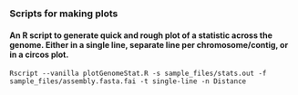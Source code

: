 ### Scripts for making plots



#### An R script to generate quick and rough plot of a statistic across the genome. Either in a single line, separate line per chromosome/contig, or in a circos plot.  
```
Rscript --vanilla plotGenomeStat.R -s sample_files/stats.out -f sample_files/assembly.fasta.fai -t single-line -n Distance
```

